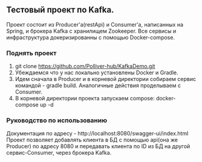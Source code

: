 ## Тестовый проект по Kafka.
Проект состоит из Producer'a(restApi) и Consumer'a, написанных на Spring, и брокера Kafka с хранилищем Zookeeper. Все сервисы и инфраструктура докеризированны с помощью Docker-compose.

### Поднять проект
1. git clone https://github.com/Polliver-hub/KafkaDemo.git
2. Убеждаемся что у нас локально установлены Docker и Gradle.
3. Идем сначала в Producer и в корневой директории собираем сервис командой - gradle build. Аналогичные действия проделываем с Consumer.
4. В корневой директории проекта запускаем compose: docker-compose up -d

### Руководство по использованию 
Документация по адресу - http://localhost:8080/swagger-ui/index.html<br>
Проект позволяет добавлять клиента в БД с помощью api(она же Producer) по адресу 8080 и передавать клиента по ID из БД на другой сервис-Consumer, через брокера Kafka.
